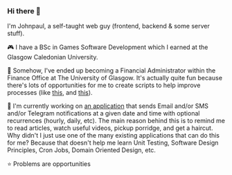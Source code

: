 ### Hi there 👋

I'm Johnpaul, a self-taught web guy (frontend, backend & some server stuff).

🎮 I have a BSc in Games Software Development which I earned at the Glasgow Caledonian University.

💬 Somehow, I've ended up becoming a Financial Administrator within the Finance Office at The University of Glasgow. It's actually quite fun because there's lots of opportunities for me to create scripts to help improve processes (like [this](https://github.com/boxtar/planner_adjustment), and [this](https://github.com/boxtar/supplement_planner_uploads)).

🔭 I'm currently working on [an application](https://reminders.ayex.co.uk) that sends Email and/or SMS and/or Telegram notifications at a given date and time with optional recurrences (hourly, daily, etc). The main reason behind this is to remind me to read articles, watch useful videos, pickup porridge, and get a haircut.
Why didn't I just use one of the many existing applications that can do this for me? Because that doesn't help me learn Unit Testing, Software Design Principles, Cron Jobs, Domain Oriented Design, etc.

⭐ Problems are opportunities

<!--
**boxtar/boxtar** is a ✨ _special_ ✨ repository because its `README.md` (this file) appears on your GitHub profile.

Here are some ideas to get you started:

- 🔭 I’m currently working on ...
- 🌱 I’m currently learning ...
- 👯 I’m looking to collaborate on ...
- 🤔 I’m looking for help with ...
- 💬 Ask me about ...
- 📫 How to reach me: ...
- 😄 Pronouns: ...
- ⚡ Fun fact: ...
-->
